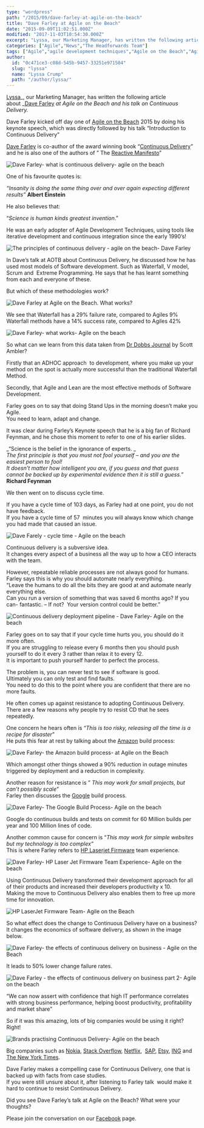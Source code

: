 ```yaml
---
type: "wordpress"
path: "/2015/09/dave-farley-at-agile-on-the-beach"
title: "Dave Farley at Agile on the Beach"
date: "2015-09-09T11:02:51.000Z"
modified: "2017-11-03T10:54:30.000Z"
excerpt: "Lyssa, our Marketing Manager, has written the following article about Dave Farley at Agile on the Beach and his talk on Continuous Delivery. Dave Farley kicked off day one of Agile on the Beach 2015 by doing his keynote speech, which was directly followed by his talk “Introduction to Continuous Delivery” Dave Farley is co-author of the award …"
categories: ["Agile","News","The Headforwards Team"]
tags: ["Agile","agile development techniques","Agile on the Beach","Agile on the Beach 2015","albert einstein","amazon build process","AOTB","continuous delivery","dave farley","dave farley at agile on the beach","extreme programming","google build process","iteration","iterative development","keynote","principles of continuous delivery","scrum","Software","software development","the effect on business","v model","waterfall","xp"]
author:
  id: "0c471ce3-c08d-545b-9457-33251e971504"
  slug: "lyssa"
  name: "Lyssa Crump"
  path: "/author/lyssa/"
---
```

[Lyssa](https://uk.linkedin.com/in/lyssafeecrump)_, our Marketing Manager, has written the following article about _[Dave Farley](https://twitter.com/davefarley77) _at Agile on the Beach and his talk on Continuous Delivery._

Dave Farley kicked off day one of [Agile on the Beach](http://agileonthebeach.com/) 2015 by doing his keynote speech, which was directly followed by his talk “Introduction to Continuous Delivery”

[Dave Farley](http://www.davefarley.net) is co-author of the award winning book “[Continuous Delivery](http://www.amazon.com/Continuous-Delivery-Deployment-Automation-Addison-Wesley/dp/0321601912)” and he is also one of the authors of ” The [Reactive Manifesto](http://www.reactivemanifesto.org/)”


<section class="gallery">


![Dave Farley- what is continuous delivery- agile on the beach ](/wp-content/uploads/2015/09/Dave-Farley-continuous-delivery-at-Agile-on-the-Beach.jpg)

</section>



One of his favourite quotes is:

_“Insanity is doing the same thing over and over again expecting different results”_ **Albert Einstein**

He also believes that:

“_Science is human kinds greatest invention_.”

He was an early adopter of Agile Development Techniques, using tools like iterative development and continuous integration since the early 1990’s!


<section class="gallery">


![The principles of continuous delivery - agile on the beach- Dave Farley ](/wp-content/uploads/2015/09/Dave-Farley-the-principles-of-continuous-delivery-at-AOTB.jpg)

</section>



In Dave’s talk at AOTB about Continuous Delivery, he discussed how he has used most models of Software development. Such as Waterfall, V model, Scrum and  Extreme Programming. He says that he has learnt something from each and everyone of these.

But which of these methodologies work?


<section class="gallery">


![Dave Farley at Agile on the Beach. What works?](/wp-content/uploads/2015/09/Dave-Farley-at-Agile-on-the-Beach-what-works.jpg)

</section>



We see that Waterfall has a 29% failure rate, compared to Agiles 9%  
Waterfall methods have a 14% success rate, compared to Agiles 42%


<section class="gallery">


![Dave Farley- what works- Agile on the beach](/wp-content/uploads/2015/09/Dave-Farley-Agile-on-the-beach-what-works-more-datas.jpg)

</section>



So what can we learn from this data taken from [Dr Dobbs Journal](http://www.drdobbs.com/author/Scott-Ambler) by Scott Ambler?

Firstly that an ADHOC approach  to development, where you make up your method on the spot is actually more successful than the traditional Waterfall Method.

Secondly, that Agile and Lean are the most effective methods of Software Development.

Farley goes on to say that doing Stand Ups in the morning doesn’t make you Agile.  
You need to learn, adapt and change.

It was clear during Farley’s Keynote speech that he is a big fan of Richard Feynman, and he chose this moment to refer to one of his earlier slides.

_“Science is the belief in the ignorance of experts. _  
_The first principle is that you must not fool yourself – and you are the easiest person to fool!_  
_It doesn’t matter how intelligent you are, if you guess and that guess cannot be backed up by experimental evidence then it is still a guess.”_  
**Richard Feynman**

We then went on to discuss cycle time.

If you have a cycle time of 103 days, as Farley had at one point, you do not have feedback.  
If you have a cycle time of 57  minutes you will always know which change you had made that caused an issue.


<section class="gallery">


![Dave Farely - cycle time - Agile on the beach ](/wp-content/uploads/2015/09/Dave-Farley-Continuous-Delivery-at-Agile-on-the-beach.jpg)

</section>



Continuous delivery is a subversive idea.  
It changes every aspect of a business all the way up to how a CEO interacts with the team.

However, repeatable reliable processes are not always good for humans. Farley says this is why you should automate nearly everything.  
“Leave the humans to do all the bits they are good at and automate nearly everything else.  
Can you run a version of something that was saved 6 months ago? If you can- fantastic. – If not?  Your version control could be better.”


<section class="gallery">


![Continuous delivery deployment pipeline - Dave Farley- Agile on the beach](/wp-content/uploads/2015/09/Dave-Farley-Agile-on-the-beach-Continuous-Delivery-Process.jpg)

</section>



Farley goes on to say that if your cycle time hurts you, you should do it more often.  
If you are struggling to release every 6 months then you should push yourself to do it every 3 rather than relax it to every 12.  
It is important to push yourself harder to perfect the process.

The problem is, you can never test to see if software is good.  
Ultimately you can only test and find faults.  
You need to do this to the point where you are confident that there are no more faults.

He often comes up against resistance to adopting Continuous Delivery.  
There are a few reasons why people try to resist CD that he sees repeatedly.

One concern he hears often is “_This is too risky, releasing all the time is a recipe for disaster_”  
He puts this fear at rest by talking about the [Amazon](http://www.amazon.co.uk/) build process:


<section class="gallery">


![Dave Farley- the Amazon build process- at Agile on the Beach](/wp-content/uploads/2015/09/Dave-Farley-The-Amazon-Build-Process-Agile-on-the-beach.jpg)

</section>



Which amongst other things showed a 90% reduction in outage minutes triggered by deployment and a reduction in complexity.

Another reason for resistance is ” _This may work for small projects, but can’t possibly scale_”  
Farley then discusses the [Google](https://www.google.co.uk/) build process.


<section class="gallery">


![Dave Farley- The Google Build Process- Agile on the beach ](/wp-content/uploads/2015/09/Dave-Farley-The-Google-Build-Process-AOTB.jpg)

</section>



Google do continuous builds and tests on commit for 60 Million builds per year and 100 Million lines of code.

Another common cause for concern is “_This may work for simple websites but my technology is too complex”_  
This is where Farley refers to [HP Laserjet Firmware](http://www.hp.com/country/us/en/uc/welcome.html) team experience.


<section class="gallery">


![Dave Farley- HP Laser Jet Firmware Team Experience- Agile on the beach ](/wp-content/uploads/2015/09/Dave-Farley-HP-Laserjet-firmware-team-experience-agile-on-the-beach.jpg)

</section>



Using Continuous Delivery transformed their development approach for all of their products and increased their developers productivity x 10.  
Making the move to Continuous Delivery also enables them to free up more time for innovation.


<section class="gallery">


![HP LaserJet Firmware Team- Agile on the Beach ](/wp-content/uploads/2015/09/Dave-Farley-HP-Laser-Jet-Firmware-team-2008-v-2011-Agile-on-the-Beach.jpg)

</section>



So what effect does the change to Continuous Delivery have on a business?  
It changes the economics of software delivery, as shown in the image below.


<section class="gallery">


![Dave Farley- the effects of continuous delivery on business - Agile on the Beach](/wp-content/uploads/2015/09/Dave-Farley-the-effects-on-business-agile-on-the-beach.jpg)

</section>



It leads to 50% lower change failure rates.


<section class="gallery">


![Dave Farley - the effects of continuous delivery on business part 2- Agile on the beach](/wp-content/uploads/2015/09/Dave-Farley-the-effect-on-business-part-2-agile-on-the-beach.jpg)

</section>



“We can now assert with confidence that high IT performance correlates with strong business performance, helping boost productivity, profitability and market share”

So if it was this amazing, lots of big companies would be using it right? Right!


<section class="gallery">


![Brands practising Continuous Delivery- Agile on the beach ](/wp-content/uploads/2015/09/Dave-Farley-who-practices-continuous-delivery-AOTB.jpg)

</section>



Big companies such as [Nokia](http://www.nokia.com/en_int), [Stack Overflow](http://stackoverflow.com/), [Netflix](https://www.netflix.com/gb/),  [SAP](http://go.sap.com/index.html), [Etsy](https://www.etsy.com/uk/), [ING](http://www.ing.com/en.htm) and [The New York Times](http://www.nytimes.com/).

Dave Farley makes a compelling case for Continuous Delivery, one that is backed up with facts from case studies.  
If you were still unsure about it, after listening to Farley talk  would make it hard to continue to resist Continuous Delivery.

Did you see Dave Farley’s talk at Agile on the Beach? What were your thoughts?

Please join the conversation on our [Facebook](https://www.facebook.com/headforwards) page.